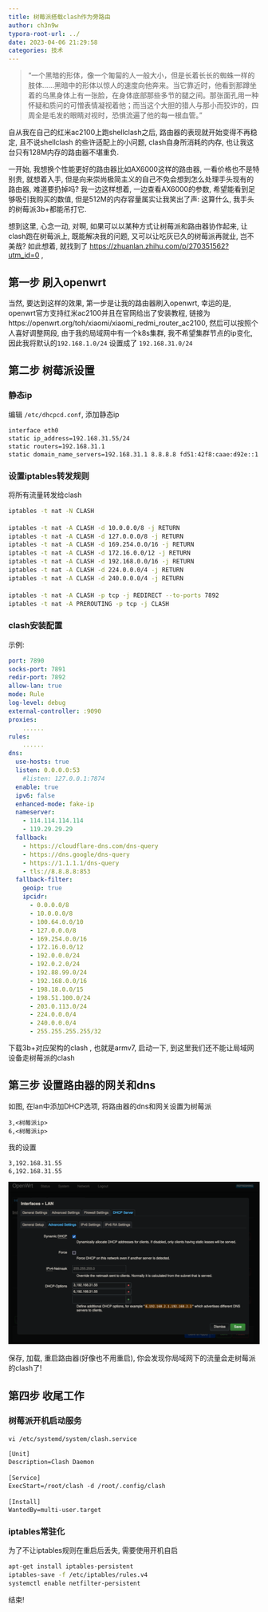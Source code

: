 ```yaml
---
title: 树莓派搭载clash作为旁路由
author: ch3n9w
typora-root-url: ../
date: 2023-04-06 21:29:58
categories: 技术
---
```




> “一个黑暗的形体，像一个匍匐的人一般大小，但是长着长长的蜘蛛一样的肢体……黑暗中的形体以惊人的速度向他奔来。当它靠近时，他看到那蹲坐着的乌黑身体上有一张脸，在身体底部那些多节的腿之间。那张面孔用一种怀疑和质问的可憎表情凝视着他；而当这个大胆的猎人与那小而狡诈的，四周全是毛发的眼睛对视时，恐惧流遍了他的每一根血管。”  

<!--more-->

自从我在自己的红米ac2100上跑shellclash之后, 路由器的表现就开始变得不再稳定, 且不说shellclash 的些许适配上的小问题, clash自身所消耗的内存, 也让我这台只有128M内存的路由器不堪重负. 

一开始, 我想换个性能更好的路由器比如AX6000这样的路由器, 一看价格也不是特别贵, 就想着入手, 但是向来崇尚极简主义的自己不免会想到怎么处理手头现有的路由器, 难道要扔掉吗? 我一边这样想着, 一边查看AX6000的参数, 希望能看到足够吸引我购买的数值, 但是512M的内存容量属实让我笑出了声: 这算什么, 我手头的树莓派3b+都能吊打它. 

想到这里, 心念一动, 对啊, 如果可以以某种方式让树莓派和路由器协作起来, 让clash跑在树莓派上, 既能解决我的问题, 又可以让吃灰已久的树莓派再就业, 岂不美哉? 如此想着, 就找到了 https://zhuanlan.zhihu.com/p/270351562?utm_id=0 , 

## 第一步 刷入openwrt

当然, 要达到这样的效果, 第一步是让我的路由器刷入openwrt, 幸运的是, openwrt官方支持红米ac2100并且在官网给出了安装教程, 链接为https://openwrt.org/toh/xiaomi/xiaomi_redmi_router_ac2100, 然后可以按照个人喜好调整网段, 由于我的局域网中有一个k8s集群, 我不希望集群节点的ip变化, 因此我将默认的`192.168.1.0/24` 设置成了 `192.168.31.0/24`

## 第二步 树莓派设置

### 静态ip

编辑 `/etc/dhcpcd.conf`, 添加静态ip

```
interface eth0
static ip_address=192.168.31.55/24
static routers=192.168.31.1
static domain_name_servers=192.168.31.1 8.8.8.8 fd51:42f8:caae:d92e::1
```

### 设置iptables转发规则

将所有流量转发给clash

```bash
iptables -t nat -N CLASH

iptables -t nat -A CLASH -d 10.0.0.0/8 -j RETURN
iptables -t nat -A CLASH -d 127.0.0.0/8 -j RETURN
iptables -t nat -A CLASH -d 169.254.0.0/16 -j RETURN
iptables -t nat -A CLASH -d 172.16.0.0/12 -j RETURN
iptables -t nat -A CLASH -d 192.168.0.0/16 -j RETURN
iptables -t nat -A CLASH -d 224.0.0.0/4 -j RETURN
iptables -t nat -A CLASH -d 240.0.0.0/4 -j RETURN

iptables -t nat -A CLASH -p tcp -j REDIRECT --to-ports 7892
iptables -t nat -A PREROUTING -p tcp -j CLASH
```

### clash安装配置

示例:

```yaml
port: 7890
socks-port: 7891
redir-port: 7892
allow-lan: true
mode: Rule
log-level: debug
external-controller: :9090
proxies:
    ......
rules:
    ......
dns:
  use-hosts: true
  listen: 0.0.0.0:53
    #listen: 127.0.0.1:7874
  enable: true
  ipv6: false
  enhanced-mode: fake-ip
  nameserver:
    - 114.114.114.114
    - 119.29.29.29
  fallback:
    - https://cloudflare-dns.com/dns-query
    - https://dns.google/dns-query
    - https://1.1.1.1/dns-query
    - tls://8.8.8.8:853
  fallback-filter:
    geoip: true
    ipcidr:
      - 0.0.0.0/8
      - 10.0.0.0/8
      - 100.64.0.0/10
      - 127.0.0.0/8
      - 169.254.0.0/16
      - 172.16.0.0/12
      - 192.0.0.0/24
      - 192.0.2.0/24
      - 192.88.99.0/24
      - 192.168.0.0/16
      - 198.18.0.0/15
      - 198.51.100.0/24
      - 203.0.113.0/24
      - 224.0.0.0/4
      - 240.0.0.0/4
      - 255.255.255.255/32
```

下载3b+对应架构的clash , 也就是armv7, 启动一下, 到这里我们还不能让局域网设备走树莓派的clash

## 第三步 设置路由器的网关和dns

如图, 在lan中添加DHCP选项, 将路由器的dns和网关设置为树莓派

```
3,<树莓派ip>
6,<树莓派ip>
```

我的设置

```
3,192.168.31.55
6,192.168.31.55
```

![image-20230406215309493](image-20230406215309493.png)

保存, 加载, 重启路由器(好像也不用重启), 你会发现你局域网下的流量会走树莓派的clash了!

## 第四步 收尾工作

### 树莓派开机启动服务

`vi /etc/systemd/system/clash.service`

```
[Unit]
Description=Clash Daemon

[Service]
ExecStart=/root/clash -d /root/.config/clash

[Install]
WantedBy=multi-user.target
```

### iptables常驻化

为了不让iptables规则在重启后丢失, 需要使用开机自启

```bash
apt-get install iptables-persistent
iptables-save -f /etc/iptables/rules.v4
systemctl enable netfilter-persistent
```



结束!

